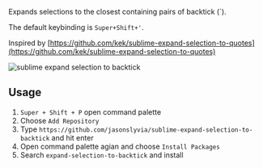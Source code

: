 Expands selections to the closest containing pairs of backtick (`).

The default keybinding is `Super+Shift+'`.

Inspired by [https://github.com/kek/sublime-expand-selection-to-quotes](https://github.com/kek/sublime-expand-selection-to-quotes)


![sublime expand selection to backtick](http://ww2.sinaimg.cn/mw1024/831e9385gw1f2cmg2ga88g20f10cqt9p.gif)

## Usage

1. `Super + Shift + P` open command palette
2. Choose `Add Repository`
3. Type `https://github.com/jasonslyvia/sublime-expand-selection-to-backtick` and hit enter
4. Open  command palette agian and choose `Install Packages`
5. Search `expand-selection-to-backtick` and install
